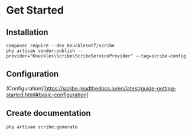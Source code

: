 # Get Started
## Installation
````
composer require --dev knuckleswtf/scribe 
php artisan vendor:publish --provider="Knuckles\Scribe\ScribeServiceProvider" --tag=scribe-config
````
## Configuration
(Configuration)[https://scribe.readthedocs.io/en/latest/guide-getting-started.html#basic-configuration]

## Create documentation
````
php artisan scribe:generate
````
